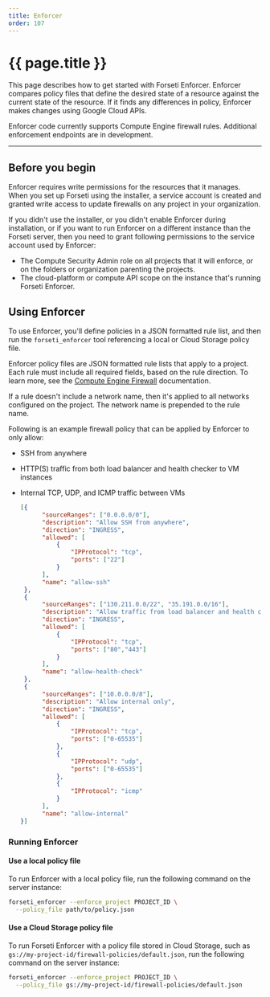 ```yaml
---
title: Enforcer
order: 107
---
```


# {{ page.title }}

This page describes how to get started with Forseti Enforcer. Enforcer
compares policy files that define the desired state of a resource
against the current state of the resource. If it finds any differences in
policy, Enforcer makes changes using Google Cloud APIs.

Enforcer code currently supports Compute Engine firewall rules.
Additional enforcement endpoints are in development.

---

## Before you begin

Enforcer requires write permissions for the resources that it manages.
When you set up Forseti using the installer, a service account is created and
granted write access to update firewalls on any project in your organization.

If you didn't use the installer, or you didn't enable Enforcer during
installation, or if you want to run Enforcer on a different instance than the
Forseti server, then you need to grant following permissions to the service
account used by Enforcer:

* The Compute Security Admin role on all projects that it will enforce, or on
  the folders or organization parenting the projects.
* The cloud-platform or compute API scope on the instance that's running
  Forseti Enforcer.

## Using Enforcer

To use Enforcer, you'll define policies in a JSON formatted rule list,
and then run the `forseti_enforcer` tool referencing a local or Cloud Storage
policy file.

Enforcer policy files are JSON formatted rule lists that apply to a
project. Each rule must include all required fields, based on the rule
direction. To learn more, see the
[Compute Engine Firewall](https://cloud.google.com/vpc/docs/firewalls#gcp_firewall_rule_summary_table)
documentation.

If a rule doesn't include a network name, then it's applied to all networks
configured on the project. The network name is prepended to the rule name.

Following is an example firewall policy that can be applied by Enforcer
to only allow:

* SSH from anywhere
* HTTP(S) traffic from both load balancer and health checker to VM instances
* Internal TCP, UDP, and ICMP traffic between VMs

  ```json
  [{
        "sourceRanges": ["0.0.0.0/0"],
        "description": "Allow SSH from anywhere",
        "direction": "INGRESS",
        "allowed": [
            {
                "IPProtocol": "tcp",
                "ports": ["22"]
            }
        ],
        "name": "allow-ssh"
   },
   {
        "sourceRanges": ["130.211.0.0/22", "35.191.0.0/16"],
        "description": "Allow traffic from load balancer and health checks to reach VM instances",
        "direction": "INGRESS",
        "allowed": [
            {
                "IPProtocol": "tcp",
                "ports": ["80","443"]
            }
        ],
        "name": "allow-health-check"
   },
   {
        "sourceRanges": ["10.0.0.0/8"],
        "description": "Allow internal only",
        "direction": "INGRESS",
        "allowed": [
            {
                "IPProtocol": "tcp",
                "ports": ["0-65535"]
            },
            {
                "IPProtocol": "udp",
                "ports": ["0-65535"]
            },
            {
                "IPProtocol": "icmp"
            }
        ],
        "name": "allow-internal"
  }]
  ```

### Running Enforcer

#### Use a local policy file

To run Enforcer with a local policy file, run the following command on
the server instance:

  ```bash
  forseti_enforcer --enforce_project PROJECT_ID \
    --policy_file path/to/policy.json
  ```

#### Use a Cloud Storage policy file

To run Forseti Enforcer with a policy file stored in Cloud Storage,
such as `gs://my-project-id/firewall-policies/default.json`, run the following
command on the server instance:

  ```bash
  forseti_enforcer --enforce_project PROJECT_ID \
    --policy_file gs://my-project-id/firewall-policies/default.json
  ```
